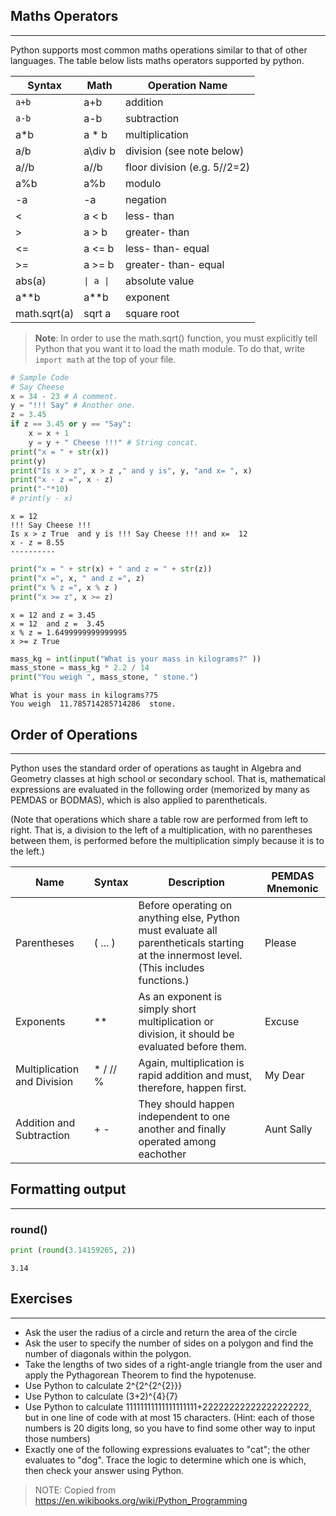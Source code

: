 
## Maths Operators
----

Python supports most common maths operations similar to that of other languages. The table below lists maths operators
supported by python.


| Syntax 	| Math 	| Operation Name 	|
|--------------	|-------------------------------------------	|------------------------------------------------------------------	|
| `a+b` 	| a+b 	| addition 	|
| `a-b` 	| a-b 	| subtraction 	|
| a*b 	|  a \* b   | multiplication 	|
| a/b 	|  a\div b  | division (see note below) 	|
| a//b 	|  a//b 	| floor division (e.g. 5//2=2) 	|
| a%b 	|  a%b 	| modulo 	| 
| -a 	| -a | negation 	| 
| <    | a < b | less- than           | 
| >    | a > b  | greater- than        |
| <=   | a <= b | less- than- equal    |
| >=   | a >= b | greater- than- equal |
| abs(a)| <code>&#124; a &#124;</code>	| absolute value 	|
| a**b 	| a**b 	| exponent 	|
| math.sqrt(a) 	|  sqrt a  	| square root 	|



> **Note**:
In order to use the math.sqrt() function, you must explicitly tell Python that you want it to load the math module. To do that, write ```import math``` at the top of your file.


```python
# Sample Code
# Say Cheese
x = 34 - 23 # A comment.
y = "!!! Say" # Another one.
z = 3.45
if z == 3.45 or y == "Say":
    x = x + 1
    y = y + " Cheese !!!" # String concat.
print("x = " + str(x))
print(y)
print("Is x > z", x > z ," and y is", y, "and x= ", x)
print("x - z =", x - z)
print("-"*10)
# print(y - x)
```

    x = 12
    !!! Say Cheese !!!
    Is x > z True  and y is !!! Say Cheese !!! and x=  12
    x - z = 8.55
    ----------
    


```python
print("x = " + str(x) + " and z = " + str(z))
print("x =", x, " and z =", z)
print("x % z =", x % z )
print("x >= z", x >= z)
```

    x = 12 and z = 3.45
    x = 12  and z =  3.45
    x % z = 1.6499999999999995
    x >= z True
    


```python
mass_kg = int(input("What is your mass in kilograms?" ))
mass_stone = mass_kg * 2.2 / 14
print("You weigh ", mass_stone, " stone.")
```

    What is your mass in kilograms?75
    You weigh  11.785714285714286  stone.
    

## Order of Operations
---
Python uses the standard order of operations as taught in Algebra and Geometry classes at high school or secondary school. That is, mathematical expressions are evaluated in the following order (memorized by many as PEMDAS or BODMAS), which is also applied to parentheticals.

(Note that operations which share a table row are performed from left to right. That is, a division to the left of a multiplication, with no parentheses between them, is performed before the multiplication simply because it is to the left.)



| Name 	| Syntax 	| Description 	| PEMDAS Mnemonic 	|
|----------------------------	|----------	|----------------------------------------------------------------------------------------------------------------------------------------	|-----------------	|
| Parentheses 	| ( ... ) 	| Before operating on anything else, Python must evaluate all parentheticals starting at the innermost level. (This includes functions.) 	| Please 	|
| Exponents 	| \** 	| As an exponent is simply short multiplication or division, it should be evaluated before them. 	| Excuse 	|
| Multiplication and Division 	| * / // % 	| Again, multiplication is rapid addition and must, therefore, happen first. 	| My Dear 	|
| Addition and Subtraction 	| + - 	| They should happen independent to one another and finally operated among eachother 	| Aunt Sally 	|

## Formatting output
---
### round()



```python
print (round(3.14159265, 2))
```

    3.14
    

## Exercises
----
* Ask the user the radius of a circle and return the area of the circle
* Ask the user to specify the number of sides on a polygon and find the number of diagonals within the polygon.
* Take the lengths of two sides of a right-angle triangle from the user and apply the Pythagorean Theorem to find the hypotenuse.
* Use Python to calculate 2^{2^{2^{2}}}
* Use Python to calculate (3+2)^{4}{7}
* Use Python to calculate 11111111111111111111+22222222222222222222, but in one line of code with at most 15 characters. (Hint: each of those numbers is 20 digits long, so you have to find some other way to input those numbers)
* Exactly one of the following expressions evaluates to "cat"; the other evaluates to "dog". Trace the logic to determine which one is which, then check your answer using Python.

> NOTE: Copied from https://en.wikibooks.org/wiki/Python_Programming


```python

```
